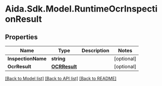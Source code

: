 # Aida.Sdk.Model.RuntimeOcrInspectionResult

## Properties

Name | Type | Description | Notes
------------ | ------------- | ------------- | -------------
**InspectionName** | **string** |  | [optional] 
**OcrResult** | [**OCRResult**](OCRResult.md) |  | [optional] 

[[Back to Model list]](../README.md#documentation-for-models) [[Back to API list]](../README.md#documentation-for-api-endpoints) [[Back to README]](../README.md)

